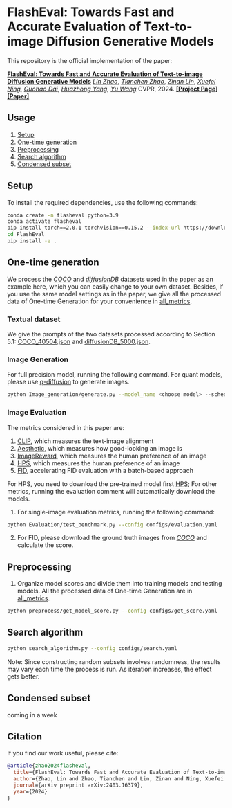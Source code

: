 # FlashEval: Towards Fast and Accurate Evaluation of Text-to-image Diffusion Generative Models

This repository is the official implementation of the paper:

[**FlashEval: Towards Fast and Accurate Evaluation of Text-to-image Diffusion Generative Models**](https://arxiv.org/abs/2403.16379)
[*Lin Zhao*](),
[*Tianchen Zhao*](),
[*Zinan Lin*](),
[*Xuefei Ning*](),
[*Guohao Dai*](),
[*Huazhong Yang*](),
[*Yu Wang*]()
CVPR, 2024. [**[Project Page]**]() [**[Paper]**](https://arxiv.org/abs/2403.16379)

## Usage

1. [Setup](#setup)
2. [One-time generation](#one-time-generation)
3. [Preprocessing](#preprocessing)
4. [Search algorithm](#search-algorithm)
5. [Condensed subset](#condensed-subset)

## Setup

To install the required dependencies, use the following commands:

```bash
conda create -n flasheval python=3.9
conda activate flasheval
pip install torch==2.0.1 torchvision==0.15.2 --index-url https://download.pytorch.org/whl/cu118
cd FlashEval
pip install -e .
```


## One-time generation
We process the [*COCO*](https://cocodataset.org/#home) and [*diffusionDB*](https://poloclub.github.io/diffusiondb/) datasets used in the paper as an example here, which you can easily change to your own dataset. Besides, if you use the same model settings as in the paper, we give all the processed data of One-time Generation for your convenience in [all_metrics](Image_score/all_metrics/).

### Textual dataset
We give the prompts of the two datasets processed according to Section 5.1: [COCO_40504.json](data/COCO_40504.json) and [diffusionDB_5000.json](data/diffusionDB_5000.json).

### Image Generation
For full precision model, running the following command. For quant models, please use [q-diffusion](https://github.com/Xiuyu-Li/q-diffusion) to generate images.
```bash
python Image_generation/generate.py --model_name <choose model> --scheduler <choose scheduler> --gpu_id <GPU ID to use for CUDA> --seed <seed> --step <step> --save_dir <save_path>
```

### Image Evaluation
The metrics considered in this paper are: 
1) [CLIP](https://arxiv.org/abs/2103.00020), which measures the text-image alignment
2) [Aesthetic](https://github.com/christophschuhmann/improved-aesthetic-predictor), which measures how good-looking an image is
3) [ImageReward](https://github.com/THUDM/ImageReward), which measures the human preference of an image
4) [HPS](https://tgxs002.github.io/align_sd_web/), which measures the human preference of an image
5) [FID](https://arxiv.org/abs/1706.08500), accelerating FID evaluation with a batch-based approach

For HPS, you need to download the pre-trained model first [HPS](https://mycuhk-my.sharepoint.com/:u:/g/personal/1155172150_link_cuhk_edu_hk/EWDmzdoqa1tEgFIGgR5E7gYBTaQktJcxoOYRoTHWzwzNcw?e=b7rgYW); For other metrics, running the evaluation comment will automatically download the models. 

1. For single-image evaluation metrics, running the following command:
```bash
python Evaluation/test_benchmark.py --config configs/evaluation.yaml
```
2. For FID, please download the ground truth images from [*COCO*](https://cocodataset.org/#home) and calculate the score.

## Preprocessing
1. Organize model scores and divide them into training models and testing models. All the processed data of One-time Generation are in [all_metrics](Image_score/all_metrics/).
```bash
python preprocess/get_model_score.py --config configs/get_score.yaml
```


## Search algorithm
```bash
python search_algorithm.py --config configs/search.yaml
```
Note: Since constructing random subsets involves randomness, the results may vary each time the process is run. As iteration increases, the effect gets better.

## Condensed subset
coming in a week

## Citation
If you find our work useful, please cite:

```BiBTeX
@article{zhao2024flasheval,
  title={FlashEval: Towards Fast and Accurate Evaluation of Text-to-image Diffusion Generative Models},
  author={Zhao, Lin and Zhao, Tianchen and Lin, Zinan and Ning, Xuefei and Dai, Guohao and Yang, Huazhong and Wang, Yu},
  journal={arXiv preprint arXiv:2403.16379},
  year={2024}
}
```